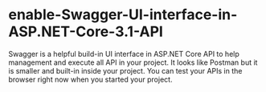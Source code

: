 # enable-Swagger-UI-interface-in-ASP.NET-Core-3.1-API
Swagger is a helpful build-in UI interface in ASP.NET Core API to help management and execute all API in your project. It looks like Postman but it is smaller and built-in inside your project. You can test your APIs in the browser right now when you started your project.
